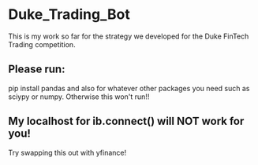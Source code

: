 # Duke_Trading_Bot
This is my work so far for the strategy we developed for the Duke FinTech Trading competition. 


## Please run:

pip install pandas
and also for whatever other packages you need such as sciypy or numpy.
Otherwise this won't run!!

## My localhost for ib.connect() will NOT work for you!

Try swapping this out with yfinance!
